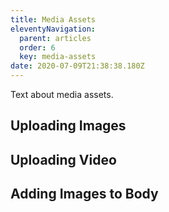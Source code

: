 ```yaml
---
title: Media Assets
eleventyNavigation:
  parent: articles
  order: 6
  key: media-assets
date: 2020-07-09T21:38:38.180Z
---
```

Text about media assets. 

## Uploading Images

## Uploading Video

## Adding Images to Body